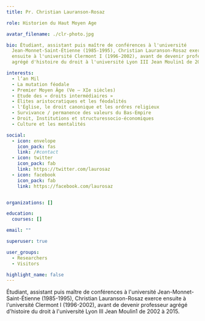 ```yaml
---
title: Pr. Christian Lauranson-Rosaz

role: Historien du Haut Moyen Age

avatar_filename: ./clr-photo.jpg

bio: Étudiant, assistant puis maître de conférences à l'université
  Jean-Monnet-Saint-Étienne (1985-1995), Christian Lauranson-Rosaz exerce
  ensuite à l'université Clermont I (1996-2002), avant de devenir professeur
  agrégé d'histoire du droit à l'université Lyon III Jean Moulin1 de 2002 à 2015.

interests:
  - l’an Mil
  - La mutation féodale
  - Premier Moyen Âge (Ve – XIe siècles)
  - Etude des « droits intermédiaires »
  - Élites aristocratiques et les féodalités
  - l'Église, le droit canonique et les ordres religieux
  - Survivance / permanence des valeurs du Bas-Empire
  - Droit, Institutions et structuressocio-économiques
  - Culture et les mentalités

social:
  - icon: envelope
    icon_pack: fas
    link: /#contact
  - icon: twitter
    icon_pack: fab
    link: https://twitter.com/laurosaz
  - icon: facebook
    icon_pack: fab
    link: https://facebook.com/laurosaz


organizations: []

education:
  courses: []

email: ""

superuser: true

user_groups:
  - Researchers
  - Visitors

highlight_name: false
---
```

Étudiant, assistant puis maître de conférences à l'université Jean-Monnet-Saint-Étienne (1985-1995), Christian Lauranson-Rosaz exerce ensuite à l'université Clermont I (1996-2002), avant de devenir professeur agrégé d'histoire du droit à l'université Lyon III Jean Moulin1 de 2002 à 2015.
